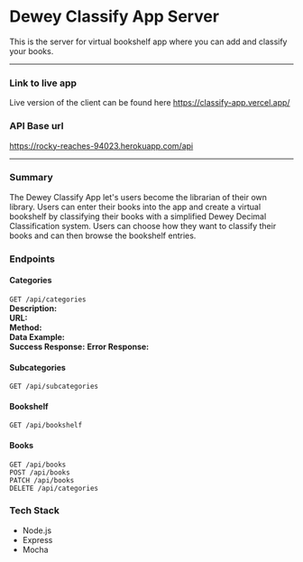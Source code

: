 # Dewey Classify App Server
This is the server for virtual bookshelf app where you can add and classify your books.

-----
### Link to live app
Live version of the client can be found here <a href = "https://classify-app.vercel.app/">https://classify-app.vercel.app/</a>

### API Base url
<a href = "https://rocky-reaches-94023.herokuapp.com/api">https://rocky-reaches-94023.herokuapp.com/api</a>

-----
### Summary
The Dewey Classify App let's users become the librarian of their own library. Users can enter their books into the app and create a virtual bookshelf by classifying their books with a simplified Dewey Decimal Classification system. Users can choose how they want to classify their books and can then browse the bookshelf entries.

### Endpoints

#### Categories
`GET /api/categories`  
**Description:**  
**URL:**  
**Method:**  
**Data Example:**  
**Success Response:**
**Error Response:**  
#### Subcategories
`GET /api/subcategories`  
#### Bookshelf
`GET /api/bookshelf`  
#### Books
`GET /api/books`  
`POST /api/books`  
`PATCH /api/books`  
`DELETE /api/categories`  


### Tech Stack
- Node.js
- Express
- Mocha
